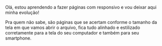 Olá, estou aprendendo a fazer páginas com responsivo e vou deixar aqui minha evolução!

Pra quem não sabe, são páginas que se acertam conforme o tamanho da tela em que vamos abrir o arquivo, fica tudo alinhado e estilizado corretamente para a tela do seu computador e também para seu smartphone.


